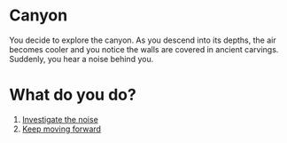 # Canyon

You decide to explore the canyon. As you descend into its depths, the air becomes cooler and you notice the walls are covered in ancient carvings. Suddenly, you hear a noise behind you.

# What do you do?

1. [Investigate the noise](canyon_noise.md)
2. [Keep moving forward](canyon_forward.md)
